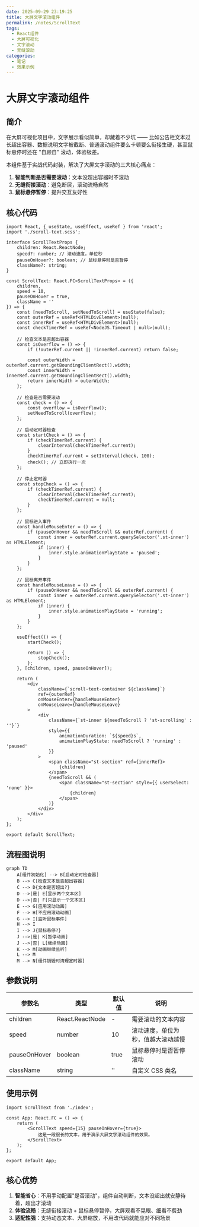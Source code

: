 ```yaml
---
date: 2025-09-29 23:19:25
title: 大屏文字滚动组件
permalink: /notes/ScrollText
tags:
  - React组件
  - 大屏可视化
  - 文字滚动
  - 无缝滚动
categories:
  - 笔记
  - 效果示例
---
```


# 大屏文字滚动组件

## 简介

在大屏可视化项目中，文字展示看似简单，却藏着不少坑 —— 比如公告栏文本过长超出容器、数据说明文字被截断、普通滚动组件要么卡顿要么衔接生硬，甚至鼠标悬停时还在 "自顾自" 滚动，体验极差。

本组件基于实战代码封装，解决了大屏文字滚动的三大核心痛点：

1. **智能判断是否需要滚动**：文本没超出容器时不滚动
2. **无缝衔接滚动**：避免断层，滚动流畅自然
3. **鼠标悬停暂停**：提升交互友好性

<demo react="react/ScrollText/example.tsx" 
:reactFiles="['react/ScrollText/example.tsx','react/ScrollText/index.tsx','react/ScrollText/index.scss']" 
/>

## 核心代码

```tsx
import React, { useState, useEffect, useRef } from 'react';
import './scroll-text.scss';

interface ScrollTextProps {
	children: React.ReactNode;
	speed?: number; // 滚动速度，单位秒
	pauseOnHover?: boolean; // 鼠标悬停时是否暂停
	className?: string;
}

const ScrollText: React.FC<ScrollTextProps> = ({
	children,
	speed = 10,
	pauseOnHover = true,
	className = ''
}) => {
	const [needToScroll, setNeedToScroll] = useState(false);
	const outerRef = useRef<HTMLDivElement>(null);
	const innerRef = useRef<HTMLDivElement>(null);
	const checkTimerRef = useRef<NodeJS.Timeout | null>(null);

	// 检查文本是否超出容器
	const isOverflow = () => {
		if (!outerRef.current || !innerRef.current) return false;

		const outerWidth = outerRef.current.getBoundingClientRect().width;
		const innerWidth = innerRef.current.getBoundingClientRect().width;
		return innerWidth > outerWidth;
	};

	// 检查是否需要滚动
	const check = () => {
		const overflow = isOverflow();
		setNeedToScroll(overflow);
	};

	// 启动定时器检查
	const startCheck = () => {
		if (checkTimerRef.current) {
			clearInterval(checkTimerRef.current);
		}
		checkTimerRef.current = setInterval(check, 100);
		check(); // 立即执行一次
	};

	// 停止定时器
	const stopCheck = () => {
		if (checkTimerRef.current) {
			clearInterval(checkTimerRef.current);
			checkTimerRef.current = null;
		}
	};

	// 鼠标进入事件
	const handleMouseEnter = () => {
		if (pauseOnHover && needToScroll && outerRef.current) {
			const inner = outerRef.current.querySelector('.st-inner') as HTMLElement;
			if (inner) {
				inner.style.animationPlayState = 'paused';
			}
		}
	};

	// 鼠标离开事件
	const handleMouseLeave = () => {
		if (pauseOnHover && needToScroll && outerRef.current) {
			const inner = outerRef.current.querySelector('.st-inner') as HTMLElement;
			if (inner) {
				inner.style.animationPlayState = 'running';
			}
		}
	};

	useEffect(() => {
		startCheck();

		return () => {
			stopCheck();
		};
	}, [children, speed, pauseOnHover]);

	return (
		<div
			className={`scroll-text-container ${className}`}
			ref={outerRef}
			onMouseEnter={handleMouseEnter}
			onMouseLeave={handleMouseLeave}
		>
			<div
				className={`st-inner ${needToScroll ? 'st-scrolling' : ''}`}
				style={{
					animationDuration: `${speed}s`,
					animationPlayState: needToScroll ? 'running' : 'paused'
				}}
			>
				<span className="st-section" ref={innerRef}>
					{children}
				</span>
				{needToScroll && (
					<span className="st-section" style={{ userSelect: 'none' }}>
						{children}
					</span>
				)}
			</div>
		</div>
	);
};

export default ScrollText;
```

## 流程图说明

```mermaid
graph TD
    A[组件初始化] --> B[启动定时检查器]
    B --> C[检查文本是否超出容器]
    C --> D{文本是否超出?}
    D -->|是| E[显示两个文本区]
    D -->|否| F[只显示一个文本区]
    E --> G[应用滚动动画]
    F --> H[不应用滚动动画]
    G --> I[监听鼠标事件]
    H --> I
    I --> J{鼠标悬停?}
    J -->|是| K[暂停动画]
    J -->|否| L[继续动画]
    K --> M[动画继续监听]
    L --> M
    M --> N[组件销毁时清理定时器]
```

## 参数说明

| 参数名       | 类型            | 默认值 | 说明                               |
| ------------ | --------------- | ------ | ---------------------------------- |
| children     | React.ReactNode | -      | 需要滚动的文本内容                 |
| speed        | number          | 10     | 滚动速度，单位为秒，值越大滚动越慢 |
| pauseOnHover | boolean         | true   | 鼠标悬停时是否暂停滚动             |
| className    | string          | ''     | 自定义 CSS 类名                    |

## 使用示例

```tsx
import ScrollText from './index';

const App: React.FC = () => {
	return (
		<ScrollText speed={15} pauseOnHover={true}>
			这是一段很长的文本，用于演示大屏文字滚动组件的效果。
		</ScrollText>
	);
};

export default App;
```

## 核心优势

1. **智能省心**：不用手动配置"是否滚动"，组件自动判断，文本没超出就安静待着，超出才滚动
2. **体验流畅**：无缝衔接滚动 + 鼠标悬停暂停，大屏观看不晃眼、细看不费劲
3. **适配性强**：支持动态文本、大屏缩放，不用改代码就能应对不同场景

